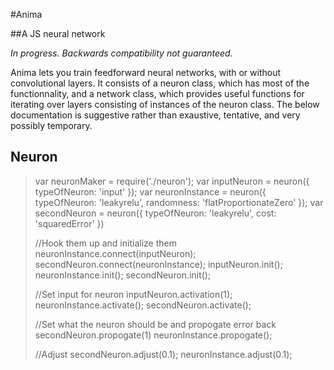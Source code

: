 #Anima

##A JS neural network

*In progress.  Backwards compatibility not guaranteed.*

Anima lets you train feedforward neural networks, with or without convolutional layers.  It consists of a neuron class, which has most of the functionnality, and a network class, which provides useful functions for iterating over layers consisting of instances of the neuron class.  The below documentation is suggestive rather than exaustive, tentative, and very possibly temporary.

## Neuron

> var neuronMaker = require('./neuron');
> var inputNeuron = neuron({
> 	typeOfNeuron: 'input'
> });
> var neuronInstance = neuron({
> 	typeOfNeuron: 'leakyrelu',
>	randomness: 'flatProportionateZero'
> });
> var secondNeuron = neuron({
> 	typeOfNeuron: 'leakyrelu',
>	cost: 'squaredError'
> })
>
> //Hook them up and initialize them
> neuronInstance.connect(inputNeuron);
> secondNeuron.connect(neuronInstance);
> inputNeuron.init();
> neuronInstance.init();
> secondNeuron.init();
>
> //Set input for neuron
> inputNeuron.activation(1);
> neuronInstance.activate();
> secondNeuron.activate();
>
> //Set what the neuron should be and propogate error back
> secondNeuron.propogate(1)
> neuronInstance.propogate();
>
> //Adjust
> secondNeuron.adjust(0.1);
> neuronInstance.adjust(0.1);
